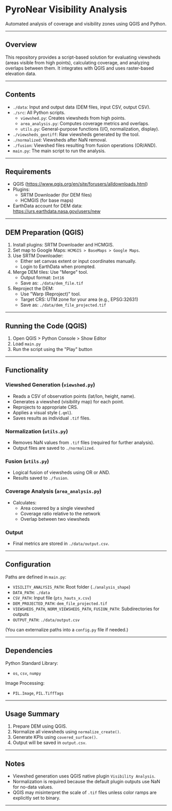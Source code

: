 # PyroNear Visibility Analysis

Automated analysis of coverage and visibility zones using QGIS and Python.

---

## Overview

This repository provides a script-based solution for evaluating viewsheds (areas visible from high points), calculating coverage, and analyzing overlaps between them. It integrates with QGIS and uses raster-based elevation data.

---

## Contents

- `./data`: Input and output data (DEM files, input CSV, output CSV).
- `./src`: All Python scripts.
  - `viewshed.py`: Creates viewsheds from high points.
  - `area_analysis.py`: Computes coverage metrics and overlaps.
  - `utils.py`: General-purpose functions (I/O, normalization, display).
- `./viewsheds_geotiff`: Raw viewsheds generated by the tool.
- `./normalized`: Viewsheds after NaN removal.
- `./fusion`: Viewshed files resulting from fusion operations (OR/AND).
- `main.py`: The main script to run the analysis.

---

## Requirements

- QGIS (https://www.qgis.org/en/site/forusers/alldownloads.html)
- Plugins:
  - SRTM Downloader (for DEM files)
  - HCMGIS (for base maps)
- EarthData account for DEM data: https://urs.earthdata.nasa.gov/users/new

---

## DEM Preparation (QGIS)

1. Install plugins: SRTM Downloader and HCMGIS.
2. Set map to Google Maps: `HCMGIS > BaseMaps > Google Maps`.
3. Use SRTM Downloader:
   - Either set canvas extent or input coordinates manually.
   - Login to EarthData when prompted.
4. Merge DEM tiles: Use "Merge" tool.
   - Output format: `Int16`
   - Save as: `./data/dem_file.tif`
5. Reproject the DEM:
   - Use "Warp (Reproject)" tool.
   - Target CRS: UTM zone for your area (e.g., EPSG:32631)
   - Save as: `./data/dem_file_projected.tif`

---

## Running the Code (QGIS)

1. Open QGIS > Python Console > Show Editor
2. Load `main.py`
3. Run the script using the "Play" button

---

## Functionality

### Viewshed Generation (`viewshed.py`)
- Reads a CSV of observation points (lat/lon, height, name).
- Generates a viewshed (visibility map) for each point.
- Reprojects to appropriate CRS.
- Applies a visual style (`.qml`).
- Saves results as individual `.tif` files.

### Normalization (`utils.py`)
- Removes NaN values from `.tif` files (required for further analysis).
- Output files are saved to `./normalized`.

### Fusion (`utils.py`)
- Logical fusion of viewsheds using OR or AND.
- Results saved to `./fusion`.

### Coverage Analysis (`area_analysis.py`)
- Calculates:
  - Area covered by a single viewshed
  - Coverage ratio relative to the network
  - Overlap between two viewsheds

### Output
- Final metrics are stored in `./data/output.csv`.

---

## Configuration

Paths are defined in `main.py`:
- `VISILITY_ANALYSIS_PATH`: Root folder (`./analysis_shape`)
- `DATA_PATH`: `./data`
- `CSV_PATH`: Input file (`pts_hauts_x.csv`)
- `DEM_PROJECTED_PATH`: `dem_file_projected.tif`
- `VIEWSHEDS_PATH`, `NORM_VIEWSHEDS_PATH`, `FUSION_PATH`: Subdirectories for outputs
- `OUTPUT_PATH`: `./data/output.csv`

(You can externalize paths into a `config.py` file if needed.)

---

## Dependencies

Python Standard Library:
- `os`, `csv`, `numpy`

Image Processing:
- `PIL.Image`, `PIL.TiffTags`

---

## Usage Summary

1. Prepare DEM using QGIS.
2. Normalize all viewsheds using `normalize_create()`.
3. Generate KPIs using `covered_surface()`.
4. Output will be saved in `output.csv`.

---

## Notes

- Viewshed generation uses QGIS native plugin `Visibility Analysis`.
- Normalization is required because the default plugin outputs use NaN for no-data values.
- QGIS may misinterpret the scale of `.tif` files unless color ramps are explicitly set to binary.

---
